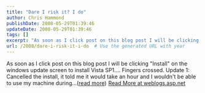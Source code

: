 ```yaml
---
title: "Dare I risk it? I do"
author: Chris Hammond
publishDate: 2008-05-29T01:39:46
updateDate: 2008-05-29T01:39:46
tags: []
excerpt: "As soon as I click post on this blog post I will be clicking \"Install\" on the windows update screen to install Vista SP1.... Fingers crossed. Update 1: Cancelled the install, it told me it would take an hour and I wouldn't be able to use my machine during...(read more)"
url: /2008/dare-i-risk-it-i-do  # Use the generated URL with year
---
```

As soon as I click post on this blog post I will be clicking "Install" on the windows update screen to install Vista SP1.... Fingers crossed. Update 1: Cancelled the install, it told me it would take an hour and I wouldn't be able to use my machine during...(<a href="https://weblogs.asp.net/christoc/archive/2008/03/20/dare-i-risk-it-i-do.aspx">read more</a>)<img src="https://weblogs.asp.net/aggbug.aspx?PostID=6000475" width="1" height="1"> <a href="https://weblogs.asp.net/christoc/archive/2008/03/20/dare-i-risk-it-i-do.aspx">Read More at weblogs.asp.net</a>
